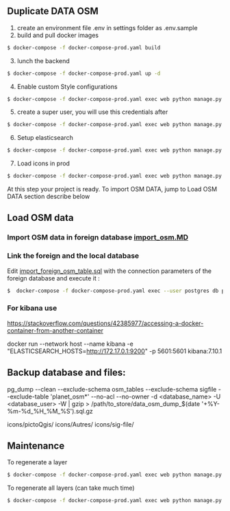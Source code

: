 ## Duplicate DATA OSM

1) create an environment file .env in settings folder as .env.sample
2) build and pull docker images 
```sh
$ docker-compose -f docker-compose-prod.yaml build
```
3) lunch the backend 
```sh
$ docker-compose -f docker-compose-prod.yaml up -d
```
4) Enable custom Style configurations
```sh
$ docker-compose -f docker-compose-prod.yaml exec web python manage.py  seedCustomStyle --settings=settings.prod
```
5) create a super user, you will use this credentials after
```sh
$ docker-compose -f docker-compose-prod.yaml exec web python manage.py  createsuperuser --settings=settings.prod
```
6) Setup elasticsearch
```sh
$ docker-compose -f docker-compose-prod.yaml exec web python manage.py  search_index --rebuild --settings=settings.prod  
```
7) Load icons in prod 
```sh
$ docker-compose -f docker-compose-prod.yaml exec web python manage.py loaddata --settings=settings.prod  seed/icon.json
```
At this step your project is ready. To import OSM DATA, jump to Load OSM DATA section describe below


## Load OSM data
### Import OSM data in foreign database [import_osm.MD](geosmBackend/DB/import_osm.MD)
### Link the foreign and the local database

Edit [import_foreign_osm_table.sql](import_foreign_osm_table.sql) with the connection parameters of the foreign database and execute it :

```sh
$  docker-compose -f docker-compose-prod.yaml exec --user postgres db psql -d postgres -f /import_foreign_osm_table.sql 
```


### For kibana use
https://stackoverflow.com/questions/42385977/accessing-a-docker-container-from-another-container

docker run --network host --name kibana -e "ELASTICSEARCH_HOSTS=http://172.17.0.1:9200" -p 5601:5601 kibana:7.10.1 

## Backup database and files: 

pg_dump --clean --exclude-schema osm_tables --exclude-schema sigfile --exclude-table 'planet_osm*' --no-acl --no-owner -d <database_name> -U <database_user> -W  | gzip >  /path/to_store/data_osm_dump_$(date '+%Y-%m-%d_%H_%M_%S').sql.gz


icons/pictoQgis/
icons/Autres/
icons/sig-file/

## Maintenance 

To regenerate a layer 
```sh
$ docker-compose -f docker-compose-prod.yaml exec web python manage.py  reGenerateQgisProject <vector_id_of_the_layer>  --settings=settings.prod  
```
To regenerate all layers (can take much time)
```sh
$ docker-compose -f docker-compose-prod.yaml exec web python manage.py  reGenerateQgisProject --settings=settings.prod  
```